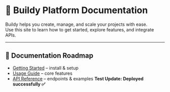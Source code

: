 # 🚀 Buildy Platform Documentation


Buildy helps you create, manage, and scale your projects with ease.  
Use this site to learn how to get started, explore features, and integrate APIs.

---

## 📖 Documentation Roadmap
- [Getting Started](getting-started.md) – install & setup
- [Usage Guide](usage.md) – core features
- [API Reference](api.md) – endpoints & examples
**Test Update: Deployed successfully ✅**
